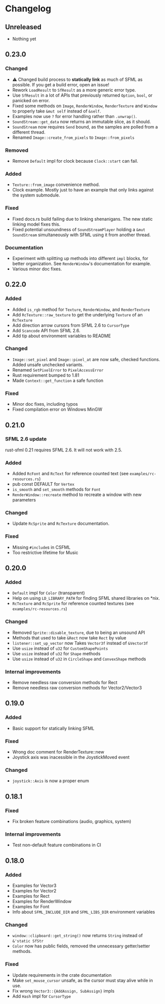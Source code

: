 # Changelog

## Unreleased

- Nothing yet

## 0.23.0

### Changed

- ⚠️ Changed build process to **statically link** as much of SFML as possible. If you get a build error, open an issue!
- Rework `LoadResult` to `SfResult` as a more generic error type.
- Use `SfResult` in a lot of APIs that previously returned `Option`, `bool`, or panicked on error.
- Fixed some methods on `Image`, `RenderWindow`, `RenderTexture` and `Window` to properly take `&mut self` instead of `&self`.
- Examples now use `?` for error handling rather than `.unwrap()`.
- `SoundStream::get_data` now returns an immutable slice, as it should.
- `SoundStream` now requires `Send` bound, as the samples are polled from a different thread.
- Renamed `Image::create_from_pixels` to `Image::from_pixels`

### Removed

- Remove `Default` impl for clock because `Clock::start` can fail.

### Added

- `Texture::from_image` convenience method.
- Clock example. Mostly just to have an example that only links against the system submodule.

### Fixed

- Fixed docs.rs build failing due to linking shenanigans. The new static linking model fixes this.
- Fixed potential unsoundness of `SoundStreamPlayer` holding a `&mut SoundStream` simultaneously with SFML
  using it from another thread.

### Documentation

- Experiment with splitting up methods into different `impl` blocks, for better organization.
  See `RenderWindow`'s documentation for example.
- Various minor doc fixes.

## 0.22.0

### Added

- Added `is_rgb` method for `Texture`, `RenderWindow`, and `RenderTexture`
- Add `RcTexture::raw_texture` to get the underlying `Texture` of an `RcTexture`
- Add direction arrow cursors from SFML 2.6 to `CursorType`
- Add `Scancode` API from SFML 2.6.
- Add tip about environment variables to README

### Changed

- `Image::set_pixel` and `Image::pixel_at` are now safe, checked functions. Added unsafe unchecked variants.
- Renamed `SetPixelError` to `PixelAccessError`
- Rust requirement bumped to 1.81
- Made `Context::get_function` a safe function

### Fixed

- Minor doc fixes, including typos
- Fixed compilation error on Windows MinGW

## 0.21.0

### SFML 2.6 update

rust-sfml 0.21 requires SFML 2.6. It will not work with 2.5.

### Added
- Added `RcFont` and `RcText` for reference counted text (see `examples/rc-resources.rs`)
- pub const DEFAULT for `Vertex`
- `is_smooth` and `set_smooth` methods for `Font`
- `RenderWindow::recreate` method to recreate a window with new parameters

### Changed
- Update `RcSprite` and `RcTexture` documentation.

### Fixed
- Missing `#include`s in CSFML
- Too restrictive lifetime for Music

## 0.20.0

### Added
- `Default` impl for `Color` (transparent)
- Help on using `LD_LIBRARY_PATH` for finding SFML shared libraries on *nix.
- `RcTexture` and `RcSprite` for reference counted textures (see `examples/rc-resources.rs`)

### Changed
- Removed `Sprite::disable_texture`, due to being an unsound API
- Methods that used to take `&Rect` now take `Rect` by value
- `listener::set_up_vector` now Takes `Vector3f` instead of `&Vector3f`
- Use `usize` instead of `u32` for `CustomShapePoints`
- Use `usize` instead of `u32` for `Shape` methods
- Use `usize` instead of `u32` in `CircleShape` and `ConvexShape` methods

### Internal improvements
- Remove needless raw conversion methods for Rect
- Remove needless raw conversion methods for Vector2/Vector3

## 0.19.0

### Added
- Basic support for statically linking SFML

### Fixed

- Wrong doc comment for RenderTexture::new
- Joystick axis was inacessible in the JoystickMoved event

### Changed
- `joystick::Axis` is now a proper enum

## 0.18.1

### Fixed
- Fix broken feature combinations (audio, graphics, system)

### Internal improvements
- Test non-default feature combinations in CI

## 0.18.0

### Added
- Examples for Vector3
- Examples for Vector2
- Examples for Rect
- Examples for RenderWindow
- Examples for Font
- Info about `SFML_INCLUDE_DIR` and `SFML_LIBS_DIR` environment variables

### Changed
- `window::clipboard::get_string()` now returns `String` instead of `&'static SfStr`
- `Color` now has public fields, removed the unnecessary getter/setter methods.

### Fixed
- Update requirements in the crate documentation
- Make `set_mouse_cursor` unsafe, as the cursor must stay alive while in use.
- Fix wrong `Vector3::{AddAssign, SubAssign}` impls
- Add `Hash` impl for `CursorType`
